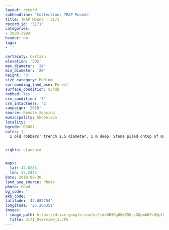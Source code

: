 ```yaml
---
layout: record
subheadline: 'Collection: TRAP Mounds'
title: TRAP Mound - 3171
record_id: '3171'
categories:
- 3000-3999
header: no
tags:
- ''

certainty: Certain
elevation: '502'
max_diameter: '24'
min_diameter: '20'
height: '3'
size_category: Medium
surrounding_land_use: Forest
surface_condition: Scrub
robbed: Yes
crm_condition: '3'
crm_intactness: '2'
campaign: '2010'
source: Remote Sensing
municipality: Skobelevo
locality: ''
bgcode: DS001
notes: |-
  1 old robbers' trench 2.5 diameter, 1 m deep. Stone piled ontop of mound, scrub.


rights: standard


maps:
  lat: 42.6285
  lon: 25.2442
date: 2018-08-30
land_use_source: Photo
photo: Good
bg_code: ''
akb_code: ''
latitude: '42.682754'
longitude: '25.206351'
images:
- image_path: https://drive.google.com/uc?id=0B3Rg88wZDQscX0pmbU9sQVp1SFE
  title: 3171_Overview_S.JPG
---
```


